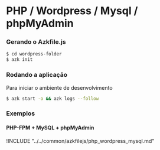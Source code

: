 # PHP / Wordpress / Mysql / phpMyAdmin

### Gerando o Azkfile.js

```sh
$ cd wordpress-folder
$ azk init
```

### Rodando a aplicação

Para iniciar o ambiente de desenvolvimento

```sh
$ azk start -o && azk logs --follow
```

### Exemplos

#### PHP-FPM + MySQL + phpMyAdmin

!INCLUDE "../../common/azkfilejs/php_wordpress_mysql.md"
